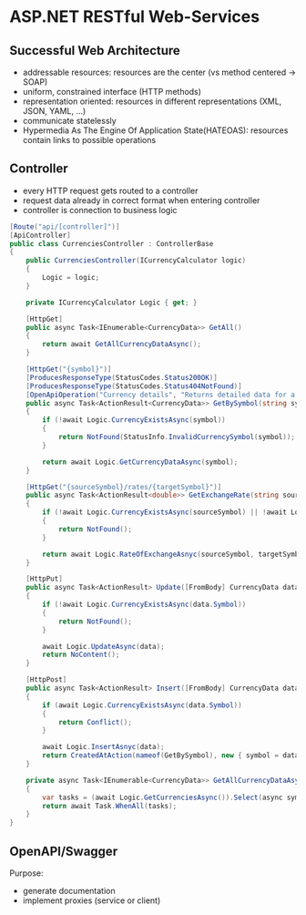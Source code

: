 # ASP.NET RESTful Web-Services

## Successful Web Architecture
* addressable resources: resources are the center (vs method centered -> SOAP)
* uniform, constrained interface (HTTP methods)
* representation oriented: resources in different representations (XML, JSON, YAML, ...)
* communicate statelessly
* Hypermedia As The Engine Of Application State(HATEOAS): resources contain links to possible operations

## Controller
* every HTTP request gets routed to a controller
* request data already in correct format when entering controller
* controller is connection to business logic
```cs
[Route("api/[controller]")]
[ApiController]
public class CurrenciesController : ControllerBase
{
    public CurrenciesController(ICurrencyCalculator logic)
    {
        Logic = logic;
    }

    private ICurrencyCalculator Logic { get; }

    [HttpGet]
    public async Task<IEnumerable<CurrencyData>> GetAll()
    {
        return await GetAllCurrencyDataAsync();
    }

    [HttpGet("{symbol}")]
    [ProducesResponseType(StatusCodes.Status200OK)]
    [ProducesResponseType(StatusCodes.Status404NotFound)]
    [OpenApiOperation("Currency details", "Returns detailed data for a given currency symbol")]
    public async Task<ActionResult<CurrencyData>> GetBySymbol(string symbol)
    {
        if (!await Logic.CurrencyExistsAsync(symbol))
        {
            return NotFound(StatusInfo.InvalidCurrencySymbol(symbol));
        }

        return await Logic.GetCurrencyDataAsync(symbol);
    }

    [HttpGet("{sourceSymbol}/rates/{targetSymbol}")]
    public async Task<ActionResult<double>> GetExchangeRate(string sourceSymbol, string targetSymbol)
    {
        if (!await Logic.CurrencyExistsAsync(sourceSymbol) || !await Logic.CurrencyExistsAsync(targetSymbol))
        {
            return NotFound();
        }

        return await Logic.RateOfExchangeAsnyc(sourceSymbol, targetSymbol);
    }

    [HttpPut]
    public async Task<ActionResult> Update([FromBody] CurrencyData data)
    {
        if (!await Logic.CurrencyExistsAsync(data.Symbol))
        {
            return NotFound();
        }

        await Logic.UpdateAsync(data);
        return NoContent();
    }

    [HttpPost]
    public async Task<ActionResult> Insert([FromBody] CurrencyData data)
    {
        if (await Logic.CurrencyExistsAsync(data.Symbol))
        {
            return Conflict();
        }

        await Logic.InsertAsnyc(data);
        return CreatedAtAction(nameof(GetBySymbol), new { symbol = data.Symbol }, null);
    }

    private async Task<IEnumerable<CurrencyData>> GetAllCurrencyDataAsync()
    {
        var tasks = (await Logic.GetCurrenciesAsync()).Select(async symbol => await Logic.GetCurrencyDataAsync(symbol));
        return await Task.WhenAll(tasks);
    }
}
```

## OpenAPI/Swagger
Purpose:
* generate documentation
* implement proxies (service or client)
